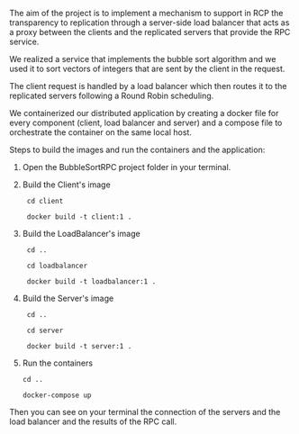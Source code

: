 The aim of the project is to implement a mechanism to support in RCP the transparency to replication through a server-side load balancer that acts as a proxy between the clients and the replicated servers that provide
the RPC service.

We realized a service that implements the bubble sort algorithm and we used it to sort vectors of integers that are sent by the client in the request.

The client request is handled by a load balancer which then routes it to the replicated servers following a Round Robin scheduling.

We containerized our distributed application by creating a docker file for every component (client, load balancer and server) and a compose file to orchestrate the container on the same local host.

Steps to build the images and run the containers and the application:

1. Open the BubbleSortRPC project folder in your terminal.

2. Build the Client's image
   
        cd client
   
        docker build -t client:1 .

3. Build the LoadBalancer's image
   
        cd ..
   
        cd loadbalancer
   
        docker build -t loadbalancer:1 .

4. Build the Server's image
   
        cd ..
   
        cd server
   
        docker build -t server:1 .

5. Run the containers
   
	   cd ..
   
	   docker-compose up

Then you can see on your terminal the connection of the servers and the load balancer and the results of the RPC call.





